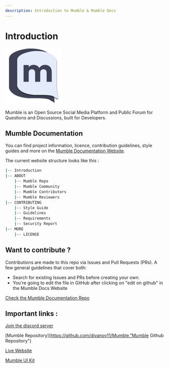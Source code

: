 ```yaml
---
description: Introduction to Mumble & Mumble Docs
---
```


# Introduction

![](.gitbook/assets/apple-touch-icon.png)

Mumble is an Open Source Social Media Platform and Public Forum for Questions and Discussions, built for Developers.

## Mumble Documentation

You can find project information, licence, contribution guidelines, style guides and more on the [Mumble Documentation Website](https://midouwebdev.gitbook.io/mumble/).

The current website structure looks like this :

```bash
|-- Introduction
|-- ABOUT
    |-- Mumble Repo
    |-- Mumble Community
    |-- Mumble Contributors
    |-- Mumble Reviewers
|-- CONTRIBUTING
    |-- Style Guide
    |-- Guidelines
    |-- Requirements
    |-- Security Report
|-- MORE
    |-- LICENSE
```

## Want to contribute ?

Contributions are made to this repo via Issues and Pull Requests \(PRs\). A few general guidelines that cover both:

* Search for existing Issues and PRs before creating your own.
* You're going to edit the file in GitHub after clicking on "edit on github" in the Mumble Docs Website

[Check the Mumble Documentation Repo](https://github.com/MidouWebDev/Mumble-docs, "Mumble Documentation Github")

## Important links :

[Join the discord server](https://discord.gg/9Du4KUY3dE, "Mumble Discord Server")

[Mumble Repository](https://github.com/divanov11/Mumble,"Mumble Github Repository")

[Live Website](https://mumble.dev, "Live website")

[Mumble UI Kit](http://mumble-lp.s3-website-us-west-2.amazonaws.com/, "Mumble UI Kit")

